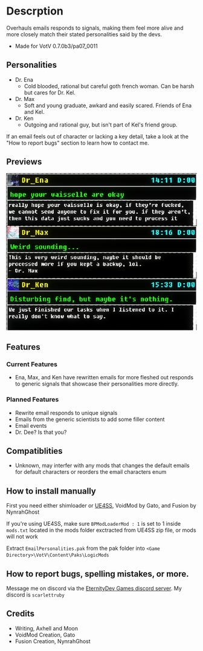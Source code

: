 # Descrption
Overhauls emails responds to signals, making them feel more alive and more closely match their stated personalities said by the devs.
- Made for VotV 0.7.0b3/pa07_0011

## Personalities
- Dr. Ena
	- Cold blooded, rational but careful goth french woman. Can be harsh but cares for Dr. Kel.
- Dr. Max
	- Soft and young graduate, awkard and easily scared. Friends of Ena and Kel.
- Dr. Ken
	- Outgoing and rational guy, but isn't part of Kel's friend group.

If an email feels out of character or lacking a key detail, take a look at the "How to report bugs" section to learn how to contact me.

## Previews
![Preview](https://raw.githubusercontent.com/RubyTheQuester/Email-Personalities/main/Sources/example.png?raw=true)
## Features
### Current Features
- Ena, Max, and Ken have rewritten emails for more fleshed out responds to generic signals that showcase their personalities more directly.

### Planned Features
- Rewrite email responds to unique signals
- Emails from the generic scientists to add some filler content
- Email events
- Dr. Dee? Is that you?

## Compatiblities 
- Unknown, may interfer with any mods that changes the default emails for default characters or reorders the email characters enum

## How to install manually
First you need either shimloader or [UE4SS](https://github.com/UE4SS-RE/RE-UE4SS/releases/tag/v3.0.1), VoidMod by Gato, and Fusion by NynrahGhost

If you're using UE4SS, make sure ` BPModLoaderMod : 1 ` is set to 1 inside ` mods.txt ` located in the mods folder exctracted from UE4SS zip file, or mods will not work

Extract  ` EmailPersonalities.pak ` from the pak folder into ` <Game Directory>\VotV\Content\Paks\LogicMods `

## How to report bugs, spelling mistakes, or more.
Message me on discord via the [EternityDev Games discord server](https://discord.com/invite/WKBvqu4tjV). My discord is ` scarlettruby `

## Credits
- Writing, Axhell and Moon
- VoidMod Creation, Gato
- Fusion Creation, NynrahGhost